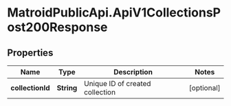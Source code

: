 # MatroidPublicApi.ApiV1CollectionsPost200Response

## Properties

Name | Type | Description | Notes
------------ | ------------- | ------------- | -------------
**collectionId** | **String** | Unique ID of created collection | [optional] 



